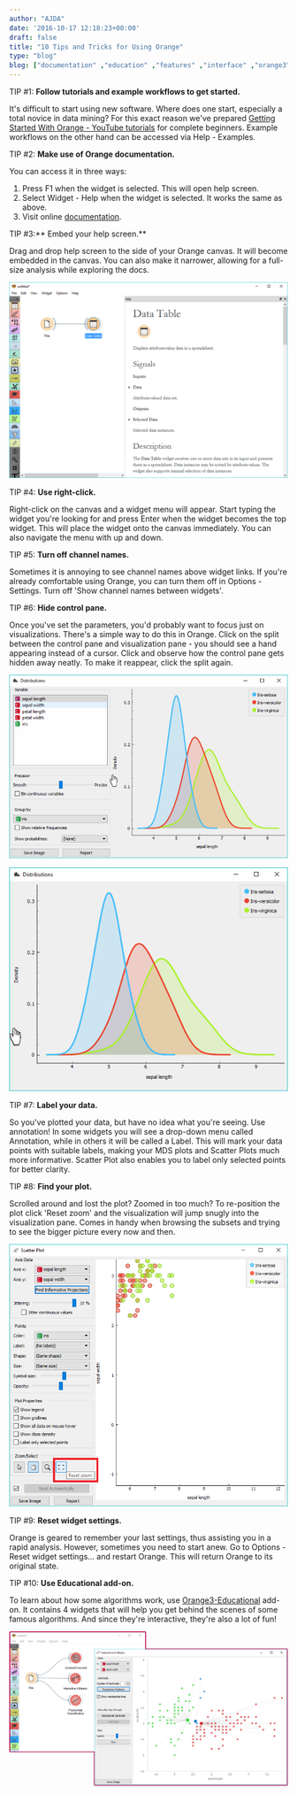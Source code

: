 ```yaml
---
author: "AJDA"
date: '2016-10-17 12:18:23+00:00'
draft: false
title: "10 Tips and Tricks for Using Orange"
type: "blog"
blog: ["documentation" ,"education" ,"features" ,"interface" ,"orange3" ]
---
```


TIP #1: **Follow tutorials and example workflows to get started.**

It's difficult to start using new software. Where does one start, especially a total novice in data mining? For this exact reason we've prepared [Getting Started With Orange - YouTube tutorials](https://www.youtube.com/playlist?list=PLmNPvQr9Tf-ZSDLwOzxpvY-HrE0yv-8Fy) for complete beginners. Example workflows on the other hand can be accessed via Help - Examples.



TIP #2: **Make use of Orange documentation.**

You can access it in three ways:

1. Press F1 when the widget is selected. This will open help screen.
2. Select Widget - Help when the widget is selected. It works the same as above.
3. Visit online [documentation](http://orange.biolab.si/toolbox/).



TIP #3:** Embed your help screen.**

Drag and drop help screen to the side of your Orange canvas. It will become embedded in the canvas. You can also make it narrower, allowing for a full-size analysis while exploring the docs.

![](Embed-Help.png)


TIP #4: **Use right-click.**

Right-click on the canvas and a widget menu will appear. Start typing the widget you're looking for and press Enter when the widget becomes the top widget. This will place the widget onto the canvas immediately. You can also navigate the menu with up and down.



TIP #5: **Turn off channel names.**

Sometimes it is annoying to see channel names above widget links. If you're already comfortable using Orange, you can turn them off in Options - Settings. Turn off 'Show channel names between widgets'.



TIP #6: **Hide control pane.**

Once you've set the parameters, you'd probably want to focus just on visualizations. There's a simple way to do this in Orange. Click on the split between the control pane and visualization pane - you should see a hand appearing instead of a cursor. Click and observe how the control pane gets hidden away neatly. To make it reappear, click the split again.

![](Panel1.jpg)

![](Panel2.jpg)



TIP #7: **Label your data.**

So you've plotted your data, but have no idea what you're seeing. Use annotation! In some widgets you will see a drop-down menu called Annotation, while in others it will be called a Label. This will mark your data points with suitable labels, making your MDS plots and Scatter Plots much more informative. Scatter Plot also enables you to label only selected points for better clarity.



TIP #8: **Find your plot.**

Scrolled around and lost the plot? Zoomed in too much? To re-position the plot click 'Reset zoom' and the visualization will jump snugly into the visualization pane. Comes in handy when browsing the subsets and trying to see the bigger picture every now and then.

![](zoom-pan-1.png)





TIP #9: **Reset widget settings.**

Orange is geared to remember your last settings, thus assisting you in a rapid analysis. However, sometimes you need to start anew. Go to Options - Reset widget settings... and restart Orange. This will return Orange to its original state.



TIP #10: **Use Educational add-on.**

To learn about how some algorithms work, use [Orange3-Educational](https://github.com/biolab/orange3-educational) add-on. It contains 4 widgets that will help you get behind the scenes of some famous algorithms. And since they're interactive, they're also a lot of fun!

![](educational.png)








